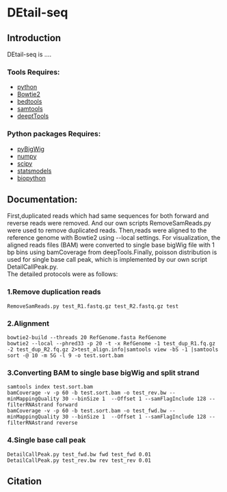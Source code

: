 # DEtail-seq
## Introduction
DEtail-seq is ....
### Tools Requires:
- [python](http://www.python.org/downloads/)
- [Bowtie2](http://bowtie-bio.sourceforge.net/bowtie2/index.shtml)
- [bedtools](https://bedtools.readthedocs.io/en/latest/)
- [samtools](http://www.htslib.org/)
- [deeptTools](https://github.com/deeptools/deepTools)
### Python packages Requires:
- [pyBigWig](https://github.com/deeptools/pyBigWig)
- [numpy](https://numpy.org/)
- [scipy](https://www.scipy.org/)
- [statsmodels](https://www.statsmodels.org)
- [biopython](https://biopython.org/)
## Documentation:
First,duplicated reads which had same sequences for both forward and reverse reads were removed. And our own scripts RemoveSamReads.py were used to remove duplicated reads. Then,reads were aligned to the reference genome with Bowtie2 using --local settings. For visualization, the aligned reads files (BAM) were converted to single base bigWig file with 1 bp bins using bamCoverage from deepTools.Finally, poisson distribution is used for single base call peak, which is implemented by our own script DetailCallPeak.py.\
The detailed protocols were as follows:
### 1.Remove duplication reads
```
RemoveSamReads.py test_R1.fastq.gz test_R2.fastq.gz test
```

### 2.Alignment
```
bowtie2-build --threads 20 RefGenome.fasta RefGenome
bowtie2 --local --phred33 -p 20 -t -x RefGenome -1 test_dup_R1.fq.gz -2 test_dup_R2.fq.gz 2>test_align.info|samtools view -bS -1 |samtools sort -@ 10 -m 5G -l 9 -o test.sort.bam
```
### 3.Converting BAM to single base bigWig and split strand
```
samtools index test.sort.bam
bamCoverage -v -p 60 -b test.sort.bam -o test_rev.bw --minMappingQuality 30 --binSize 1  --Offset 1 --samFlagInclude 128 --filterRNAstrand forward
bamCoverage -v -p 60 -b test.sort.bam -o test_fwd.bw --minMappingQuality 30 --binSize 1  --Offset 1 --samFlagInclude 128 --filterRNAstrand reverse
```
### 4.Single base call peak
```
DetailCallPeak.py test_fwd.bw fwd test_fwd 0.01
DetailCallPeak.py test_rev.bw rev test_rev 0.01
```
## Citation
